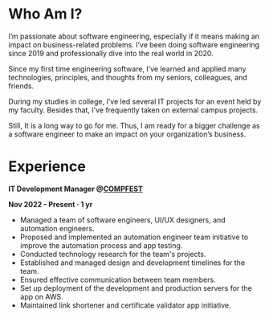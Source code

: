 # Who Am I?

I’m passionate about software engineering, especially if it means making an impact on
business-related problems. I’ve been doing software engineering since 2019 and professionally
dive into the real world in 2020.

Since my first time engineering software, I’ve learned and applied many technologies, principles,
and thoughts from my seniors, colleagues, and friends.

During my studies in college, I’ve led several IT projects for an event held by my faculty. Besides
that, I’ve frequently taken on external campus projects.

Still, It is a long way to go for me. Thus, I am ready for a bigger challenge as a software engineer
to make an impact on your organization’s business.

# Experience
**IT Development Manager @[COMPFEST](compfest.id)**

**Nov 2022 - Present · 1 yr**
- Managed a team of software engineers, UI/UX designers, and automation engineers.
- Proposed and implemented an automation engineer team initiative to improve the automation process and app testing.
- Conducted technology research for the team's projects.
- Established and managed design and development timelines for the team.
- Ensured effective communication between team members.
- Set up deployment of the development and production servers for the app on AWS.
- Maintained link shortener and certificate validator app initiative.
